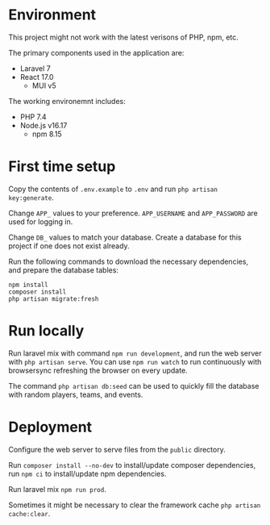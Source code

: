 # Environment
This project might not work with the latest verisons of PHP, npm, etc.

The primary components used in the application are:
- Laravel 7
- React 17.0
	- MUI v5

The working environemnt includes:
- PHP 7.4
- Node.js v16.17
	- npm 8.15

# First time setup
Copy the contents of `.env.example` to `.env` and run `php artisan key:generate`.

Change `APP_` values to your preference. `APP_USERNAME` and `APP_PASSWORD` are used for logging in.

Change `DB_` values to match your database. Create a database for this project if one does not exist already.

Run the following commands to download the necessary dependencies, and prepare the database tables:
```
npm install
composer install
php artisan migrate:fresh
```

# Run locally
Run laravel mix with command `npm run development`, and run the web server with `php artisan serve`.
You can use `npm run watch` to run continuously with browsersync refreshing the browser on every update.

The command `php artisan db:seed` can be used to quickly fill the database with random players, teams, and events.

# Deployment
Configure the web server to serve files from the `public` directory.

Run `composer install --no-dev` to install/update composer dependencies, run `npm ci` to install/update npm dependencies.

Run laravel mix `npm run prod`.

Sometimes it might be necessary to clear the framework cache `php artisan cache:clear`.
